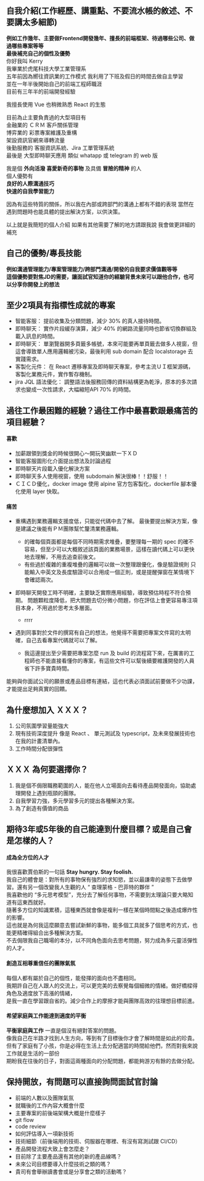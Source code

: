## 自我介紹(工作經歷、講重點、不要流水帳的敘述、不要講太多細節)
**例如工作幾年、主要做Frontend開發幾年、擅長的前端框架、待過哪些公司、做過哪些專案等等**  
**最後補充自己的個性及優勢**  
你好我叫 Kerry  
我畢業於虎尾科技大學工業管理系    
五年前因為嚮往資訊業的工作模式
我利用了下班及假日的時間去做自主學習  
並在一年半後開始自己的前端工程師職涯  
目前有三年半的前端開發經驗  

我擅長使用 Vue 也稍微熟悉 React 的生態  

目前為止主要負責過的大型項目有  
金融業的 ＣＲＭ 客戶關係管理  
博弈業的 彩票專案維護及重構  
架設資訊官網來導轉流量  
後勤服務的 客服資訊系統、Jira 工單管理系統  
最後是 大型即時聊天應用  類似 whatapp 或 telegram 的 web 版

我是個 **外向活潑** **喜愛新奇的事物** 及具備 **冒險的精神** 的人  
個人優勢有  
**良好的人際溝通技巧**   
**快速的自我學習能力**   

因為有這些特質的關係，所以我在內部或跨部門的溝通上都有不錯的表現
當然在遇到問題時也能具體的提出解決方案，以供決策。

以上就是我簡短的個人介紹
如果有其他需要了解的地方請跟我說
我會做更詳細的補充

## 自己的優勢/專長技能
**例如溝通管理能力/專案管理能力/跨部門溝通/開發的自我要求價值觀等等**   
**這個優勢要對焦JD的需要，讓面試官知道你的經驗背景未來可以跟他合作，也可以分享你開發上的想法**  

## 至少2項具有指標性成就的專案
- 智能客服： 提前收集及分類問題，減少 30% 的真人接待時間。
- 即時聊天： 實作片段緩存演算，減少 40% 的網路流量同時也節省切換群組及載入訊息的時間。
- 即時聊天： 單瀏覽器開多頁籤多帳號，本來可能要再單頁籤去做多人視窗，但這會導致單人應用邏輯被污染，最後利用 sub domain 配合 localstorage 去實踐需求。
- 客製化元件： 在 React 遷移專案及即時聊天專案，參考主流ＵＩ框架源碼，客製化業務元件，實作暫存機制。
- jira JQL 語法優化： 調整語法後服務回傳的資料結構更為乾淨，原本的多次請求也變成一次性請求，大幅縮短API 70% 的時間。 

## 過往工作最困難的經驗？過往工作中最喜歡跟最痛苦的項目經驗？
#### 喜歡
- 加薪跟領到獎金的時候很開心～開玩笑幽默一下ＸＤ
- 智能客服圖形化介面提出想法及討論過程
- 即時聊天片段載入優化解決方案
- 即時聊天多人使用視窗，使用 subdomain 解決很棒！！舒服！！
- ＣＩＣＤ優化，docker image 使用 alpine 官方包客製化，dockerfile 腳本優化使用 layer 快取。  

#### 痛苦
- 重構遇到業務邏輯支援度低，只能從代碼中去了解。 最後要提出解決方案，像是建議之後能有ＰＭ團隊幫忙釐清業務邏輯。
  - 的確每個頁面都是每個不同時期需求堆疊，要整理每一期的 spec 的確不容易，但至少可以大概敘述該頁面的業務場景，這樣在讀代碼上可以更快地去理解，不用去追查前後文。
  - 有些過於複雜的重複堆疊的邏輯可以做一次整理跟優化，像是驗證規則 只能輸入中英文及長度驗證可以合用成一個正則，或是提醒彈窗在某情境下會確認兩次。

- 即時聊天開發工時不明確，主要缺乏實際應用經驗，導致預估時程不符合預期。 問題顆粒度降低，把大問題去切分微小問題，你在評估上會更容易專注項目本身，不用過於思考太多層面。
  - rrrr

- 遇到同事對於文件的撰寫有自己的想法，他覺得不需要把專案文件寫的太明確，自己去看專案代碼就可以了解。
  - 我這邊提出至少需要把專案怎麼 run  及 build 的流程寫下來，在厲害的工程師也不能直接看懂你的專案，有這些文件可以幫後續要維護開發的人員省下許多寶貴時間。


能夠與你面試公司的願景或產品目標有連結，這也代表必須面試前要做不少功課，才能提出足夠真實的回饋。
## 為什麼想加入 ＸＸＸ？
1. 公司氛圍學習量能強大
2. 現有技術深度提升 像是 React 、 單元測試及 typescript，及未來發展技術也在我的計畫清單內。
3. 工作時間分配很彈性

## ＸＸＸ 為何要選擇你？
1. 我是個不侷限職務範圍的人，能在他人立場面向去看待產品開發面向，協助處理開發上遇到瓶頸的團隊。
2. 自我學習力強，多元學習多元的提出各種解決方案。
3. 為了創造有價值的商品

## 期待3年或5年後的自己能達到什麼目標？或是自己會是怎樣的人？
#### 成為全方位的人才    
我很喜歡賈伯斯的一句話 **Stay hungry. Stay foolish.**   
我自己的體會是：對所有的事物保有強烈的求知慾，並以最謙卑的姿態下去做學習。還有另一個改變我人生觀的人 “ 查理蒙格 - 巴菲特的夥伴 ”   
我喜歡他的 “多元思考模型”，充分去了解任何事物，不需要到太理論只要大略知道有這東西就好。  
隨著多方位的知識累積，這種東西就會像是複利一樣在某個時間點之後造成爆炸性的影響。  
這也就是為何我這麼願意去嘗試新鮮的事物，能多個工具就多了個思考的方式，也能更精確得組合出多種解決方案。  
不去侷限我自己職場的本分，以不同角色面向去思考問題，努力成為多元靈活彈性的人才。
#### 創造互相尊重信任的團隊氣氛  
每個人都有屬於自己的個性，能發揮的面向也不盡相同。  
我期許自己在人跟人的交流上，可以更完美的去察覺每個細微的情緒。做好橋樑得角色及適度放下高漲的情緒，  
是我一直在學習跟自省的。減少合作上的摩擦才能與團隊高效的往理想目標前進。   

#### 希望家庭與工作能達到適度的平衡  
**平衡家庭與工作** 一直是個沒有絕對答案的問題。  
像我自己在半路才找到人生方向，等到有了目標後你才會了解時間是如此的珍貴。  
但有了家庭有了小孩，你是必得在生活上去分配適當的時間給他們，然而對我來說工作就是生活的一部份  
期盼我在往後的日子，對面這兩種面向的分配問題，都能夠游刃有餘的去做分配。  

## 保持開放，有問題可以直接詢問面試官討論
- 前端的人數以及團隊氣氛
- 就職後的工作內容大概會什麼
- 主要專案的前後端架構大概是什麼樣子
- git flow
- code review
- 如何評估導入一項新技術
- 技術細節（前後端用的技術、伺服器在哪裡、有沒有寫測試跟 CI/CD）
- 產品開發流程大致上會怎麼走？
- 目前除了主要產品還有其他的新的產品線嗎？
- 未來公司目標要導入什麼技術之類的嗎？
- 貴司有會舉辦讀書會或是分享會之類的活動嗎？
